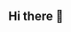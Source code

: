 ## Hi there 👋

<!--
**MrRenoX/MrRenoX** is a ✨ _special_ ✨ repository because its `README.md` (this file) appears on your GitHub profile.

Here are some ideas to get you started:
<h1 align="center">Hi 👋, I'm I am MrRenox</h1>
<h3 align="center">░I░ ░a░m░ ░1░8░ ░y░e░a░r░ ░o░l░d░ ░b░o░y░ ░f░r░o░m░ ░u░t░t░a░r░p░r░a░d░e░s░h░ ░i░n░d░i░a░</h3>


